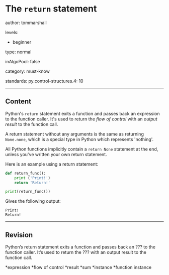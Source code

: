 # The `return` statement
author: tommarshall

levels:

  - beginner

type: normal

inAlgoPool: false

category: must-know

standards:
  py.control-structures.4: 10

---
## Content

Python's `return` statement exits a function and passes back an expression to the function caller. It's used to return the *flow of control* with an *output result* to the function call.

A return statement without any arguments is the same as returning `None.none`, which is a special type in Python which represents 'nothing'.

All Python functions implicitly contain a `return None` statement at the end, unless you've written your own return statement.

Here is an example using a return statement:

```python
def return_func():
    print ('Print!')
    return 'Return!'

print(return_func())
```
Gives the following output:
```
Print!
Return!
```

---
## Revision

Python’s return statement exits a function and passes back an ??? to the function caller. It’s used to return the ??? with an output result to the function call.

*expression
*flow of control
*result
*sum
*instance
*function instance
